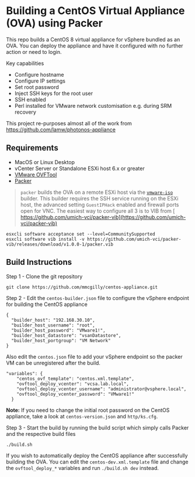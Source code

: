 # Building a CentOS Virtual Appliance (OVA) using Packer

This repo builds a CentOS 8 virtual appliance for vSphere bundled as an OVA.
You can deploy the appliance and have it configured with no further action or need to login.

Key capabilities
* Configure hostname
* Configure IP settings
* Set root password
* Inject SSH keys for the root user
* SSH enabled
* Perl installed for VMware network customisation e.g. during SRM recovery

This project re-purposes almost all of the work from https://github.com/lamw/photonos-appliance

## Requirements

* MacOS or Linux Desktop
* vCenter Server or Standalone ESXi host 6.x or greater
* [VMware OVFTool](https://www.vmware.com/support/developer/ovf/)
* [Packer](https://www.packer.io/intro/getting-started/install.html)


> `packer` builds the OVA on a remote ESXi host via the [`vmware-iso`](https://www.packer.io/docs/builders/vmware-iso.html) builder. This builder requires the SSH service running on the ESXi host, the advanced setting `GuestIPHack` enabled and firewall ports open for VNC. The easiest way to configure all 3 is to VIB from [ https://github.com/umich-vci/packer-vib](https://github.com/umich-vci/packer-vib)
```
esxcli software acceptance set --level=CommunitySupported
esxcli software vib install -v https://github.com/umich-vci/packer-vib/releases/download/v1.0.0-1/packer.vib
```

## Build Instructions

Step 1 - Clone the git repository

```
git clone https://github.com/mmcgilly/centos-appliance.git
```

Step 2 - Edit the `centos-builder.json` file to configure the vSphere endpoint for building the CentOS appliance

```
{
  "builder_host": "192.168.30.10",
  "builder_host_username": "root",
  "builder_host_password": "VMware1!",
  "builder_host_datastore": "vsanDatastore",
  "builder_host_portgroup": "VM Network"
}
```
Also edit the `centos.json` file to add your vSphere endpoint so the packer VM can be unregistered after the build.
```
"variables": {
    "centos_ovf_template": "centos.xml.template",
    "ovftool_deploy_vcenter": "vcsa.lab.local",
    "ovftool_deploy_vcenter_username": "administrator@vsphere.local",
    "ovftool_deploy_vcenter_password": "VMware1!"
  }
```

**Note:** If you need to change the initial root password on the CentOS appliance, take a look at `centos-version.json` and `http/ks.cfg`.

Step 3 - Start the build by running the build script which simply calls Packer and the respective build files

```
./build.sh
````

If you wish to automatically deploy the CentOS appliance after successfully building the OVA. You can edit the `centos-dev.xml.template` file and change the `ovftool_deploy_*` variables and run `./build.sh dev` instead.
